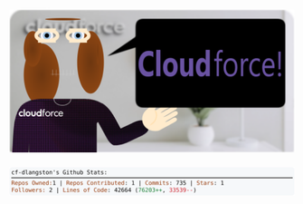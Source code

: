 <!-- 
Version 3.0.183
Built Sat Jan 11 2025 05:20:31 GMT+0000 (Coordinated Universal Time)
-->

<h1 align="center">
  <a href="https://github.com/dylanlangston/dylanlangston/tree/master/src" title="Click to View Source">
    <picture width="100%" alt="Dylan">
      <source media="(prefers-color-scheme: dark)" srcset="dylan-dark.svg?version=3.0.183">
      <img src="dylan-light.svg?version=3.0.183" alt="Dylan">
    </picture>
  </a>
</h1>

<div align="center">
  <picture width="100%" alt="Profile Info and Stats">
    <source media="(prefers-color-scheme: dark)" srcset="stats-dark.svg?version=3.0.183">
    <img src="stats-light.svg?version=3.0.183" alt="Profile Info and Stats">
  </picture>
</div>
